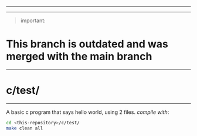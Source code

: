 -----
-----
> important:
# This branch is outdated and was merged with the main branch
-----
# c/test/
---
A basic c program that says hello world, using 2 files.
*compile with*:
```bash
cd <this-repository>/c/test/
make clean all
```
